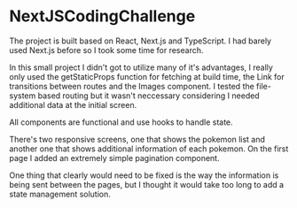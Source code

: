 # NextJSCodingChallenge


The project is built based on React, Next.js and TypeScript. I had barely used Next.js before so I took some time for research.

In this small project I didn't got to utilize many of it's advantages, I really only used the getStaticProps function for fetching at build time, the Link for transitions between routes and the Images component. I tested the file-system based routing but it wasn't neccessary considering I needed additional data at the initial screen. 

All components are functional and use hooks to handle state. 

There's two responsive screens, one that shows the pokemon list and another one that shows additional information of each pokemon. On the first page I added an extremely simple pagination component.

One thing that clearly would need to be fixed is the way the information is being sent between the pages, but I thought it would take too long to add a state management solution.
